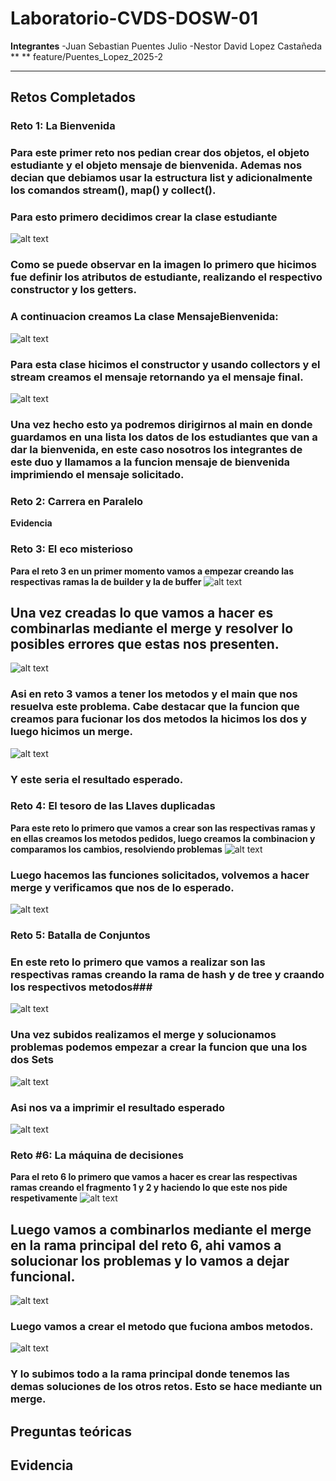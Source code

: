 # Laboratorio-CVDS-DOSW-01
**Integrantes**
-Juan Sebastian Puentes Julio
-Nestor David Lopez Castañeda
**   ** feature/Puentes_Lopez_2025-2

---
## Retos Completados 




### Reto 1: La Bienvenida
### Para este primer reto nos pedian crear dos objetos, el objeto estudiante y el objeto mensaje de bienvenida. Ademas nos decian que debiamos usar la estructura list y adicionalmente los comandos stream(), map() y collect().
### Para esto primero decidimos crear la clase estudiante
![alt text](image.png)
### Como se puede observar en la imagen lo primero que hicimos fue definir los atributos de estudiante, realizando el respectivo constructor y los getters.
### A continuacion creamos  La clase MensajeBienvenida:
![alt text](image-1.png)
### Para esta clase hicimos el constructor y usando collectors y el stream creamos el mensaje retornando ya el mensaje final.
![alt text](image-3.png)
### Una vez hecho esto ya podremos dirigirnos al main en donde guardamos en una lista los datos de los estudiantes que van a dar la bienvenida, en este caso nosotros los integrantes de este duo y llamamos a la funcion mensaje de bienvenida imprimiendo el mensaje solicitado.


### Reto 2: Carrera en Paralelo
**Evidencia**


### Reto 3: El eco misterioso
**Para el reto 3 en un primer momento vamos a empezar creando las respectivas ramas la de builder y la de buffer**
![alt text](image-4.png)
## Una vez creadas lo que vamos a hacer es combinarlas mediante el merge y resolver lo posibles errores que estas nos presenten.
![alt text](image-5.png)
### Asi en reto 3 vamos a tener los metodos y el main que nos resuelva este problema. Cabe destacar que la funcion que creamos para fucionar los dos metodos la hicimos los dos y luego hicimos un merge.
![alt text](image-6.png)
### Y este seria el resultado esperado.

### Reto 4: El tesoro de las Llaves duplicadas 
**Para este reto lo primero que vamos a crear son las respectivas ramas y en ellas creamos los metodos pedidos, luego creamos la combinacion y comparamos los cambios, resolviendo problemas**
![alt text](image-13.png)
### Luego hacemos las funciones solicitados, volvemos a hacer merge y verificamos que nos de lo esperado.
![alt text](image-14.png)


### Reto 5: Batalla de Conjuntos
### En este reto lo primero que vamos a realizar son las respectivas ramas creando la rama de hash y de tree y craando los respectivos metodos###
![alt text](image-10.png)
### Una vez subidos realizamos el merge y solucionamos problemas podemos empezar a crear la funcion que una los dos Sets
![alt text](image-11.png)
### Asi nos va a imprimir el resultado esperado
![alt text](image-12.png)

### Reto #6: La máquina de decisiones
**Para el reto 6 lo primero que vamos a hacer es crear las respectivas ramas creando el fragmento 1 y 2 y haciendo lo que este nos pide respetivamente**
![alt text](image-7.png)
## Luego vamos a combinarlos mediante el merge en la rama principal del reto 6, ahi vamos a solucionar los problemas y lo vamos a dejar funcional.
![alt text](image-8.png)
### Luego vamos a crear el metodo que fuciona ambos metodos.
![alt text](image-9.png)
### Y lo subimos todo a la rama principal donde tenemos las demas soluciones de los otros retos. Esto se hace mediante un merge.
## Preguntas teóricas
**Evidencia**
---
